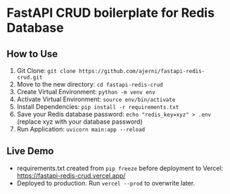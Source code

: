 # FastAPI CRUD boilerplate for Redis Database

## How to Use

1. Git Clone: `git clone https://github.com/ajerni/fastapi-redis-crud.git`
2. Move to the new directory: `cd fastapi-redis-crud`
3. Create Virtual Environment: `python -m venv env`
4. Activate Virtual Environment: `source env/bin/activate`
5. Install Dependencies: `pip install -r requirements.txt`
6. Save your Redis database password: `echo "redis_key=xyz" > .env` (replace xyz with your database password)
7. Run Application: `uvicorn main:app --reload`

## Live Demo

- requirements.txt created from `pip freeze` before deployment to Vercel: <https://fastapi-redis-crud.vercel.app/>
- Deployed to production. Run `vercel --prod` to overwrite later.
